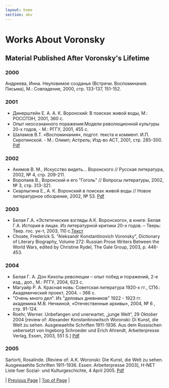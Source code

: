 ```yaml
---
layout: home
section: akv
---
```

# Works About Voronsky
## Material Published After Voronsky's Lifetime

### 2000
Андреева, Инна. Неуловимое созданье (Встречи. Воспоминания. Письма), М.: Совпадение, 2000, стр. 133-137, 151-152.

### 2001
- Динерштейн Е. А. А. К. Воронский: В поисках живой воды, М.: РОССПЭН, 2001, 360 с.
- Опыт неосознанного поражения:Модели революционной культуры 20-х годов, - М.: РГГУ, 2001, 455 с.
- Шаламов В.Т. «Воспоминания», подгот. текста и коммент. И.П. Сиротинской. - М.: Олимп; Астрель; Изд-во АСТ, 2001, стр. 285-300. [Pdf](../Texts/ShalamovV_Vospominaniia.pdf)

### 2002
- Акимов В. М., Искусство видеть... Воронского // Русская литература, 2002, № 4, стр. 209-211.
- Воропаев В., Воронский и его &quot;Гоголь&quot; // Вопросы литературы, 2002, № 3, стр. 313-321.
- Скарлыгина Е., А. К. Воронский в поисках живой воды // Новое литературное обозрение, 2002, № 53. [Pdf](../Texts/Skarlygina_Dinershtein2002.pdf)

### 2003
- Белая Г.А. «Эстетические взгляды А.К. Воронского», в книге: Белая Г.А. История в лицах. Из литературной критики 20-х годов. – Тверь: Твер. гос. ун-т, 2003, 110 с.[Текст](../Texts/Belaia_AKV.pdf)
- Choate, Frederick S. &quot;Aleksandr Konstantinovich Voronsky&quot;, Dictionary of Literary Biography, Volume 272: Russian Prose Writers Between the World Wars, edited by Christine Rydel, The Gale Group, 2003, p. 446-453.

### 2004
- Белая Г. А. Дон Кихоты революции – опыт побед и поражений, 2-е изд., доп., М.: РГГУ, 2004, 623 с.
- Магуайр Р. А. Красная новь: Советская литература 1920-х гг., СПб.: Академический проект, 2004. - 366 с.
- &quot;Очень много дел&quot;. Из &quot;деловых дневников&quot; 1922 - 1923 гг. академика М.В. Нечкиной, «Отечественные архивы», 2004, № 6 , стр. 91-124.
- Roehr, Werner. Unbefangen und unerwartet, „junge Welt“, 29 Oktober 2004 [review of: Alexander Konstantinowitsch Woronski: Di Kunst, die Welt zu sehen. Ausgewaehlte Schriften 1911-1936. Aus dem Russischen uebersetzt von Ingeborg Schroeder und Erich Ahrendt, Arbeiterpresse Verlag, Essen, 2003, 551 S.] [Pdf](../Texts/Rohr_Review.pdf)

### 2005
Sartorti, Rosalinde. [Review of: A.K. Woronski: Die Kunst, die Welt zu sehen. Ausgewaehlte Schriften 1911-1936. Essen: Arbeiterpresse 2003], H-NET Liste fuer Sozial- und Kulturgeschichte, 4 April 2005. [Pdf](../Texts/Sartorti_Review.pdf)

| [Previous Page](BiblioAbout1990.html) | [Top of Page](#) |